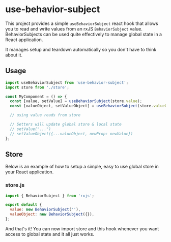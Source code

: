 # use-behavior-subject

This project provides a simple `useBehaviorSubject` react hook that allows you to read and write values from an rxJS `BehaviorSubject` value. BehaviorSubjects can be used quite effectively to manage global state in a React application.

It manages setup and teardown automatically so you don't have to think about it.

## Usage

```javascript
import useBehaviorSubject from 'use-behavior-subject';
import store from './store';

const MyComponent = () => {
  const [value, setValue] = useBehaviorSubject(store.value);
  const [valueObject, setValueObject] = useBehaviorSubject(store.valueObject);

  // using value reads from store

  // Setters will update global store & local state
  // setValue("...")
  // setValueObject({...valueObject, newProp: newValue})
};
```

## Store

Below is an example of how to setup a simple, easy to use global store in your React application.

### store.js

```javascript
import { BehaviorSubject } from 'rxjs';

export default {
  value: new BehaviorSubject(''),
  valueObject: new BehaviorSubject({}),
};
```

And that's it! You can now import store and this hook whenever you want access to global state and it all just works.
